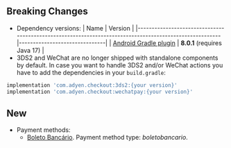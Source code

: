 [//]: # (This file will be used for the release notes on GitHub when publishing.)
[//]: # (Types of changes: `Added` `Changed` `Deprecated` `Removed` `Fixed` `Security`)
[//]: # (Example:)
[//]: # (## Added)
[//]: # ( - New payment method)
[//]: # (## Changed)
[//]: # ( - DropIn service's package changed from `com.adyen.dropin` to `com.adyen.dropin.services`)
[//]: # ( # Deprecated)
[//]: # ( - Configurations public constructor are deprecated, please use each Configuration's builder to make a Configuration object)

## Breaking Changes
- Dependency versions:
  | Name                                                                                                   | Version                       |
  |--------------------------------------------------------------------------------------------------------|-------------------------------|
  | [Android Gradle plugin](https://developer.android.com/build/releases/gradle-plugin)                    | **8.0.1** (requires Java 17)  |
- 3DS2 and WeChat are no longer shipped with standalone components by default. In case you want to handle 3DS2 and/or WeChat actions you have to add the dependencies in your `build.gradle`:
```Groovy
implementation 'com.adyen.checkout:3ds2:{your version}'
implementation 'com.adyen.checkout:wechatpay:{your version}'
```

## New
- Payment methods:
  - [Boleto Bancário](https://docs.adyen.com/payment-methods/boleto-bancario). Payment method type: *boletobancario*.
